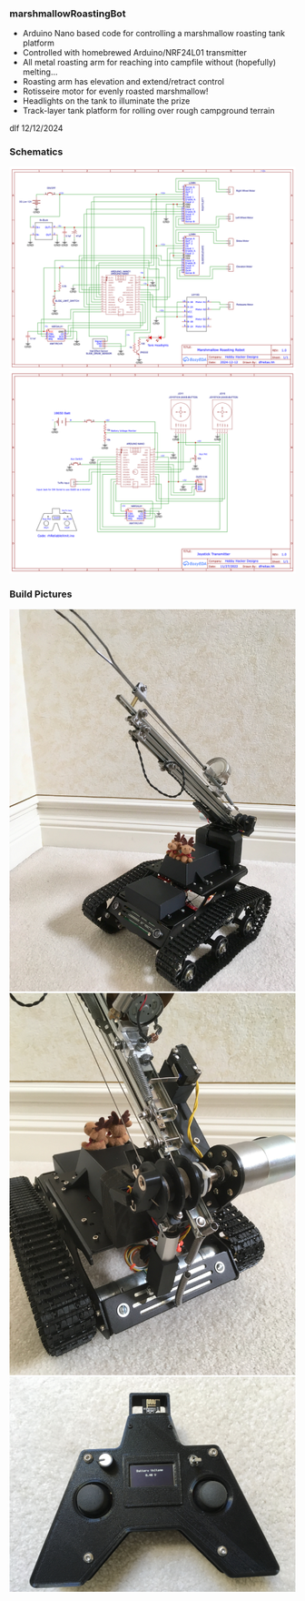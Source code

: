 ### marshmallowRoastingBot
* Arduino Nano based code for controlling a marshmallow roasting tank platform
* Controlled with homebrewed Arduino/NRF24L01 transmitter
* All metal roasting arm for reaching into campfile without (hopefully) melting...
* Roasting arm has elevation and extend/retract control
* Rotisseire motor for evenly roasted marshmallow!
* Headlights on the tank to illuminate the prize
* Track-layer tank platform for rolling over rough campground terrain

dlf  12/12/2024


### Schematics
![Alt text](./Schematic_Sheet1.png "Marshmallow Roasting Robot")
![Alt text](./Schematic_Sheet2.png "Transmitter")


### Build Pictures
![Alt text](./Robot1.jpg "Ready to Roast")
![Alt text](./Robot2.jpg "Slide Mechanics")
![Alt text](./Transmitter.jpg "Transmitter")

